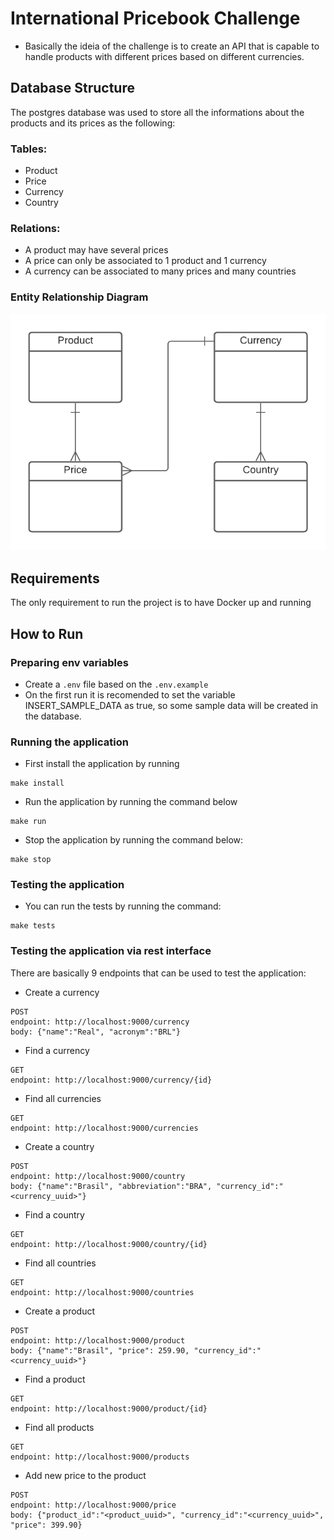 # International Pricebook Challenge

- Basically the ideia of the challenge is to create an API that is capable to handle products with different prices based on different currencies.

## Database Structure

The postgres database was used to store all the informations about the products and its prices as the following:

### Tables:
- Product
- Price
- Currency
- Country

### Relations:
- A product may have several prices
- A price can only be associated to 1 product and 1 currency
- A currency can be associated to many prices and many countries

### Entity Relationship Diagram

![Database Relations](./docs/images/DBDiagram.png)

## Requirements

The only requirement to run the project is to have Docker up and running

## How to Run

### Preparing env variables
- Create a `.env` file based on the `.env.example`
- On the first run it is recomended to set the variable INSERT_SAMPLE_DATA as true, so some sample data will be created in the database.

### Running the application
- First install the application by running

```
make install
```

- Run the application by running the command below

```
make run
```
- Stop the application by running the command below:
```
make stop
```
### Testing the application

- You can run the tests by running the command:
```
make tests
```

### Testing the application via rest interface

There are basically 9 endpoints that can be used to test the application:

- Create a currency
```
POST
endpoint: http://localhost:9000/currency
body: {"name":"Real", "acronym":"BRL"}
```

- Find a currency
```
GET
endpoint: http://localhost:9000/currency/{id}
```

- Find all currencies
```
GET
endpoint: http://localhost:9000/currencies
```

- Create a country
```
POST
endpoint: http://localhost:9000/country
body: {"name":"Brasil", "abbreviation":"BRA", "currency_id":"<currency_uuid>"}
```

- Find a country
```
GET
endpoint: http://localhost:9000/country/{id}
```

- Find all countries
```
GET
endpoint: http://localhost:9000/countries
```

- Create a product
```
POST
endpoint: http://localhost:9000/product
body: {"name":"Brasil", "price": 259.90, "currency_id":"<currency_uuid>"}
```

- Find a product
```
GET
endpoint: http://localhost:9000/product/{id}
```

- Find all products
```
GET
endpoint: http://localhost:9000/products
```

- Add new price to the product
```
POST
endpoint: http://localhost:9000/price
body: {"product_id":"<product_uuid>", "currency_id":"<currency_uuid>", "price": 399.90}
```
